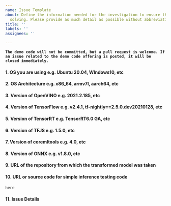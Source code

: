 ```yaml
---
name: Issue Template
about: Define the information needed for the investigation to ensure the fastest problem
  solving. Please provide as much detail as possible without abbreviating.
title: ''
labels: ''
assignees: ''

---
```


**`The demo code will not be committed, but a pull request is welcome. If an issue related to the demo code offering is posted, it will be closed immediately.`**
#### 1. OS you are using e.g. Ubuntu 20.04, WIndows10, etc
#### 2. OS Architecture e.g. x86_64, armv7l, aarch64, etc
#### 3. Version of OpenVINO e.g. 2021.2.185, etc
#### 4. Version of TensorFlow e.g. v2.4.1, tf-nightly==2.5.0.dev20210128, etc
#### 5. Version of TensorRT e.g. TensorRT6.0 GA, etc
#### 6. Version of TFJS e.g. 1.5.0, etc
#### 7. Version of coremltools e.g. 4.0, etc
#### 8. Version of ONNX e.g. v1.8.0, etc
#### 9. URL of the repository from which the transformed model was taken
#### 10. URL or source code for simple inference testing code
```python
here
```
#### 11. Issue Details
